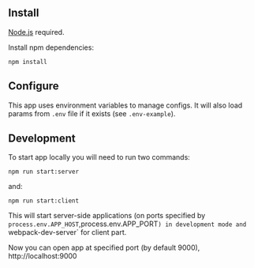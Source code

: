 ## Install

[Node.js](https://nodejs.org) required.

Install npm dependencies:

```console
npm install
```

## Configure

This app uses environment variables to manage configs. It will also load params from `.env` file if it exists (see `.env-example`).

## Development

To start app locally you will need to run two commands:

```console
npm run start:server
```

and:

```
npm run start:client
```


This will start server-side applications (on ports specified by `process.env.APP_HOST`,process.env.APP_PORT`) in development mode and `webpack-dev-server` for client part.

Now you can open app at specified port (by default 9000), http://localhost:9000
